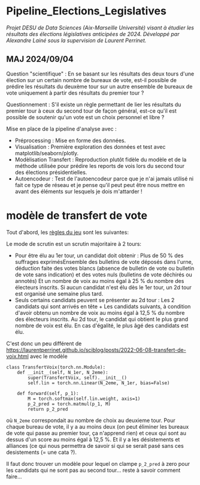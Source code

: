 # Pipeline_Elections_Legislatives
 
 _Projet DESU de Data Sciences (Aix-Marseille Université) visant à étudier les résultats des élections législatives anticipées de 2024. Développé par Alexandre Lainé sous la supervision de Laurent Perrinet._

## MAJ 2024/09/04

Question "scientifique" : En se basant sur les résultats des deux tours d'une élection sur un certain nombre de bureaux de vote, est-il possible de prédire les résultats du deuxème tour sur un autre ensemble de bureaux de vote uniquement à partir des résultats du premier tour ?

Questionnement : S'il existe un règle permettant de lier les résultats du premier tour à ceux du second tour de façon général, est-ce qu'il est possible de soutenir qu'un vote est un choix personnel et libre ?

Mise en place de la pipeline d'analyse avec :
- Préprocessing : Mise en forme des données.
- Visualisation : Première exploration des données et test avec matplotlib/seaborn/plotly.
- Modèlisation Transfert :  Reproduction plutôt fidèle du modèle et de la méthode utilisée pour prédire les reports de vois lors du second tour des élections présidentielles.
- Autoencodeur : Test de l'autoencodeur parce que je n'ai jamais utilisé ni fait ce type de réseau et je pense qu'il peut peut être nous mettre en avant des éléments sur lesquels je dois m'attarder !

# modèle de transfert de vote

Tout d'abord, les [règles du jeu](https://www.service-public.fr/particuliers/vosdroits/F1943) sont les suivantes:

Le mode de scrutin est un scrutin majoritaire à 2 tours:
- Pour être élu au 1er tour, un candidat doit obtenir : Plus de 50 % des suffrages exprimésEnsemble des bulletins de vote déposés dans l'urne, déduction faite des votes blancs (absence de bulletin de vote ou bulletin de vote sans indication) et des votes nuls (bulletins de vote déchirés ou annotés)    Et un nombre de voix au moins égal à 25 % du nombre des électeurs inscrits. Si aucun candidat n'est élu dès le 1er tour, un 2d tour est organisé une semaine plus tard.
- Seuls certains candidats peuvent se présenter au 2d tour :  Les 2 candidats qui sont arrivés en tête + Les candidats suivants, à condition d'avoir obtenu un nombre de voix au moins égal à 12,5 % du nombre des électeurs inscrits. Au 2d tour, le candidat qui obtient le plus grand nombre de voix est élu. En cas d'égalité, le plus âgé des candidats est élu.

C'est donc un peu différent de https://laurentperrinet.github.io/sciblog/posts/2022-06-08-transfert-de-voix.html avec le modèle

```
class TransfertVoix(torch.nn.Module):
    def __init__(self, N_1er, N_2eme):
        super(TransfertVoix, self).__init__()
        self.lin = torch.nn.Linear(N_2eme, N_1er, bias=False)

    def forward(self, p_1):
        M = torch.softmax(self.lin.weight, axis=1)
        p_2_pred = torch.matmul(p_1, M)
        return p_2_pred
```
où `N_2eme` correspondait au nombre de choix au deuxieme tour. Pour chaque bureau de vote, il y a au moins deux (on peut éliminer les bureaux de vote qui passe au premier tour, ça n'apprend rien) et ceux qui sont au dessus d'un score au moins égal à 12,5 %. Et il y a les désistements et alliances (ce qui nous permettra de savoir si qui se serait pasé sans ces desistements (= une cata ?).

Il faut donc trouver un modèle pour lequel on clampe `p_2_pred` à zero pour les candidats qui ne sont pas au second tour... reste à savoir comment faire...
